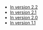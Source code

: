 - [In version 2.2](technical-resources/restlet-framework/guide/introduction/whats-new/01_2.2/overview "What's new in version 2.2")
- [In version 2.1](technical-resources/restlet-framework/guide/introduction/whats-new/01_2.1/overview "What's new in version 2.2")
- [In version 2.0](technical-resources/restlet-framework/guide/introduction/whats-new/01_2.0/overview "What's new in version 2.2")
- [In version 1.1](technical-resources/restlet-framework/guide/introduction/whats-new/01_1.1/overview "What's new in version 2.2")
